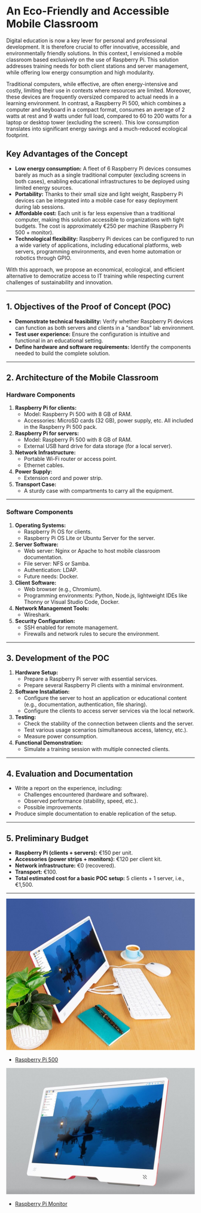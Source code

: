 # An Eco-Friendly and Accessible Mobile Classroom

Digital education is now a key lever for personal and professional development. It is therefore crucial to offer innovative, accessible, and environmentally friendly solutions. In this context, I envisioned a mobile classroom based exclusively on the use of Raspberry Pi. This solution addresses training needs for both client stations and server management, while offering low energy consumption and high modularity.

Traditional computers, while effective, are often energy-intensive and costly, limiting their use in contexts where resources are limited. Moreover, these devices are frequently oversized compared to actual needs in a learning environment. In contrast, a Raspberry Pi 500, which combines a computer and keyboard in a compact format, consumes an average of 2 watts at rest and 9 watts under full load, compared to 60 to 200 watts for a laptop or desktop tower (excluding the screen). This low consumption translates into significant energy savings and a much-reduced ecological footprint.

## Key Advantages of the Concept
- **Low energy consumption:** A fleet of 6 Raspberry Pi devices consumes barely as much as a single traditional computer (excluding screens in both cases), enabling educational infrastructures to be deployed using limited energy sources.
- **Portability:** Thanks to their small size and light weight, Raspberry Pi devices can be integrated into a mobile case for easy deployment during lab sessions.
- **Affordable cost:** Each unit is far less expensive than a traditional computer, making this solution accessible to organizations with tight budgets. The cost is approximately €250 per machine (Raspberry Pi 500 + monitor).
- **Technological flexibility:** Raspberry Pi devices can be configured to run a wide variety of applications, including educational platforms, web servers, programming environments, and even home automation or robotics through GPIO.

With this approach, we propose an economical, ecological, and efficient alternative to democratize access to IT training while respecting current challenges of sustainability and innovation.

---

## 1. Objectives of the Proof of Concept (POC)
- **Demonstrate technical feasibility:** Verify whether Raspberry Pi devices can function as both servers and clients in a "sandbox" lab environment.
- **Test user experience:** Ensure the configuration is intuitive and functional in an educational setting.
- **Define hardware and software requirements:** Identify the components needed to build the complete solution.

---

## 2. Architecture of the Mobile Classroom

### Hardware Components
1. **Raspberry Pi for clients:**
   - Model: Raspberry Pi 500 with 8 GB of RAM.
   - Accessories: MicroSD cards (32 GB), power supply, etc. All included in the Raspberry Pi 500 pack.
2. **Raspberry Pi for servers:**
   - Model: Raspberry Pi 500 with 8 GB of RAM.
   - External USB hard drive for data storage (for a local server).
3. **Network Infrastructure:**
   - Portable Wi-Fi router or access point.
   - Ethernet cables.
4. **Power Supply:**
   - Extension cord and power strip.
5. **Transport Case:**
   - A sturdy case with compartments to carry all the equipment.

---

### Software Components
1. **Operating Systems:**
   - Raspberry Pi OS for clients.
   - Raspberry Pi OS Lite or Ubuntu Server for the server.
2. **Server Software:**
   - Web server: Nginx or Apache to host mobile classroom documentation.
   - File server: NFS or Samba.
   - Authentication: LDAP.
   - Future needs: Docker.
3. **Client Software:**
   - Web browser (e.g., Chromium).
   - Programming environments: Python, Node.js, lightweight IDEs like Thonny or Visual Studio Code, Docker.
4. **Network Management Tools:**
   - Wireshark.
5. **Security Configuration:**
   - SSH enabled for remote management.
   - Firewalls and network rules to secure the environment.

---

## 3. Development of the POC

1. **Hardware Setup:**
   - Prepare a Raspberry Pi server with essential services.
   - Prepare several Raspberry Pi clients with a minimal environment.
2. **Software Installation:**
   - Configure the server to host an application or educational content (e.g., documentation, authentication, file sharing).
   - Configure the clients to access server services via the local network.
3. **Testing:**
   - Check the stability of the connection between clients and the server.
   - Test various usage scenarios (simultaneous access, latency, etc.).
   - Measure power consumption.
4. **Functional Demonstration:**
   - Simulate a training session with multiple connected clients.

---

## 4. Evaluation and Documentation
- Write a report on the experience, including:
  - Challenges encountered (hardware and software).
  - Observed performance (stability, speed, etc.).
  - Possible improvements.
- Produce simple documentation to enable replication of the setup.

---

## 5. Preliminary Budget
- **Raspberry Pi (clients + servers):** €150 per unit.
- **Accessories (power strips + monitors):** €120 per client kit.
- **Network infrastructure:** €0 (recovered).
- **Transport:** €100.
- **Total estimated cost for a basic POC setup:** 5 clients + 1 server, i.e., €1,500.

---


![Raspberry Pi 500](pi500.jpeg "Raspberry Pi 500")
- [Raspberry Pi 500](https://www.raspberrypi.com/products/raspberry-pi-500/)


![Raspberry Pi Monitor](pi500monitor.jpeg "Raspberry Pi 500")
- [Raspberry Pi Monitor](https://www.raspberrypi.com/products/raspberry-pi-monitor/)

